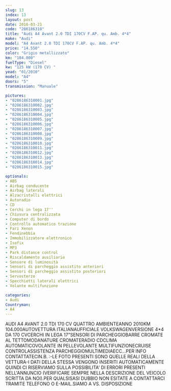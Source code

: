 ```yaml
---
slug: 13
index: 13
layout: post
date: 2016-03-21
code: "286186310"
title: "Audi A4 Avant 2.0 TDI 170CV F.AP. qu. Amb. 4*4"
make: "Audi"
model: "A4 Avant 2.0 TDI 170CV F.AP. qu. Amb. 4*4"
price: "14.550"
color: "Grigio metallizzato"
km: "104.000"
fuelType: "Diesel"
kw: "125 kW (170 CV) "
yead: "01/2010"
model: "A4"
doors: "5"
transmission: "Manuale"

pictures:
- "0286186310001.jpg"
- "0286186310002.jpg"
- "0286186310003.jpg"
- "0286186310004.jpg"
- "0286186310005.jpg"
- "0286186310006.jpg"
- "0286186310007.jpg"
- "0286186310008.jpg"
- "0286186310009.jpg"
- "0286186310010.jpg"
- "0286186310011.jpg"
- "0286186310012.jpg"
- "0286186310013.jpg"
- "0286186310014.jpg"
- "0286186310015.jpg"

optionals:
- ABS
- Airbag conducente
- Airbag laterali
- Alzacristalli elettrici
- Autoradio
- CD
- Cerchi in lega 17''
- Chiusura centralizzata
- Computer di bordo
- Controllo automatico trazione
- Fari Xenon
- Fendinebbia
- Immobilizzatore elettronico
- Isofix
- MP3
- Park distance control
- Riscaldamento ausiliario
- Sensore di luminosità
- Sensori di parcheggio assistito anteriori
- Sensori di parcheggio assistito posteriori
- Servosterzo
- Specchietti laterali elettrici
- Volante multifunzione

categories:
- Audi
Countryman:
- A4
---
```

AUDI A4 AVANT 2.0 TDI 170 CV QUATTRO AMBIENTEANNO 2010KM 104.000AUTOVETTURA ITALIANAUFFICIALE VOLKSWAGENVERSIONE 4*4 DA 170 CVCERCHI IN LEGA 17"SENSORI DI PARCHEGGIOBARRE CROMATE AL TETTOMODANATURE CROMATERADIO CDCLIMA AUTOMATICOVOLANTE IN PELLEVOLANTE MULTIFUNZIONECRUISE CONTROLASSISTENZA PARCHEGGIOMULTIMEDIAECC...PER INFO CONTATTATECIN.B. :-LE FOTO PRESENTI SONO QUELLE REALI DELLA VETTURA-I DATI DELLA STESSA VENGONO INSERITI AUTOMATICAMENTE QUINDI CI RISERVIAMO SULLA POSSIBILITA' DI ERRORI PRESENTI NELL'ANNUNCIO (VERIFICARE SEMPRE NELLA DESCRIZIONE DEL VEICOLO SCRITTA DA NOI).PER QUALSISASI DUBBIO NON ESITATE A CONTATTARCI TRAMITE TELEFONO O E-MAIL.SIAMO A VS. DISPOSIZIONE
